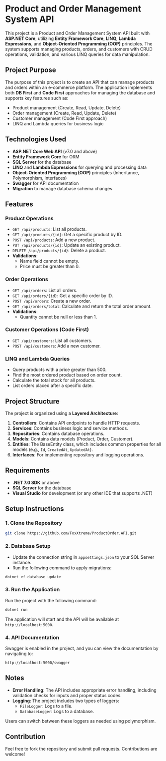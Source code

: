 # Product and Order Management System API

This project is a Product and Order Management System API built with **ASP.NET Core**, utilizing **Entity Framework Core**, **LINQ**, **Lambda Expressions**, and **Object-Oriented Programming (OOP)** principles. The system supports managing products, orders, and customers with CRUD operations, validation, and various LINQ queries for data manipulation.

## Project Purpose

The purpose of this project is to create an API that can manage products and orders within an e-commerce platform. The application implements both **DB First** and **Code First** approaches for managing the database and supports key features such as:

- Product management (Create, Read, Update, Delete)
- Order management (Create, Read, Update, Delete)
- Customer management (Code First approach)
- LINQ and Lambda queries for business logic

## Technologies Used

- **ASP.NET Core Web API** (v7.0 and above)
- **Entity Framework Core** for ORM
- **SQL Server** for the database
- **LINQ** and **Lambda Expressions** for querying and processing data
- **Object-Oriented Programming (OOP)** principles (Inheritance, Polymorphism, Interfaces)
- **Swagger** for API documentation
- **Migration** to manage database schema changes

## Features

### Product Operations
- `GET /api/products`: List all products.
- `GET /api/products/{id}`: Get a specific product by ID.
- `POST /api/products`: Add a new product.
- `PUT /api/products/{id}`: Update an existing product.
- `DELETE /api/products/{id}`: Delete a product.
- **Validations**:
  - Name field cannot be empty.
  - Price must be greater than 0.

### Order Operations
- `GET /api/orders`: List all orders.
- `GET /api/orders/{id}`: Get a specific order by ID.
- `POST /api/orders`: Create a new order.
- `GET /api/orders/total`: Calculate and return the total order amount.
- **Validations**:
  - Quantity cannot be null or less than 1.

### Customer Operations (Code First)
- `GET /api/customers`: List all customers.
- `POST /api/customers`: Add a new customer.

### LINQ and Lambda Queries
- Query products with a price greater than 500.
- Find the most ordered product based on order count.
- Calculate the total stock for all products.
- List orders placed after a specific date.

## Project Structure

The project is organized using a **Layered Architecture**:

1. **Controllers**: Contains API endpoints to handle HTTP requests.
2. **Services**: Contains business logic and service methods.
3. **Repositories**: Contains database operations.
4. **Models**: Contains data models (Product, Order, Customer).
5. **Entities**: The BaseEntity class, which includes common properties for all models (e.g., `Id`, `CreatedAt`, `UpdatedAt`).
6. **Interfaces**: For implementing repository and logging operations.

## Requirements

- **.NET 7.0 SDK** or above
- **SQL Server** for the database
- **Visual Studio** for development (or any other IDE that supports .NET)

## Setup Instructions

### 1. Clone the Repository

```bash
git clone https://github.com/FoxXtreme/ProductOrder.API.git
```

### 2. Database Setup

- Update the connection string in `appsettings.json` to your SQL Server instance.
- Run the following command to apply migrations:

```bash
dotnet ef database update
```

### 3. Run the Application

Run the project with the following command:

```bash
dotnet run
```

The application will start and the API will be available at `http://localhost:5000`.

### 4. API Documentation

Swagger is enabled in the project, and you can view the documentation by navigating to:

```
http://localhost:5000/swagger
```

## Notes

- **Error Handling**: The API includes appropriate error handling, including validation checks for inputs and proper status codes.
- **Logging**: The project includes two types of loggers:
  - `FileLogger`: Logs to a file.
  - `DatabaseLogger`: Logs to a database.

Users can switch between these loggers as needed using polymorphism.

## Contribution

Feel free to fork the repository and submit pull requests. Contributions are welcome!